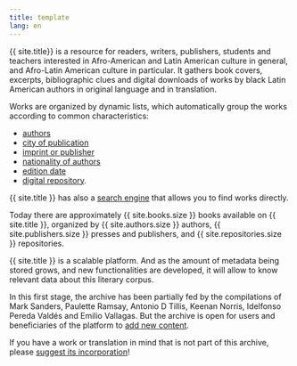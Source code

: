 ```yaml
---
title: template
lang: en
---
```

{{ site.title}} is a resource for readers, writers, publishers, students and teachers interested in Afro-American and Latin American culture in general, and Afro-Latin American culture in particular. It gathers book covers, excerpts, bibliographic clues and digital downloads of works by black Latin American authors in original language and in translation. 
<!-- more -->

Works are organized by dynamic lists, which automatically group the works according to common characteristics:

- [authors]({{site.BASE_PATH}}/criteria/author)
- [city of publication]({{site.BASE_PATH}}/criteria/city)
- [imprint or publisher]({{site.BASE_PATH}}/criteria/publisher)
- [nationality of authors]({{site.BASE_PATH}}/criteria/nationality)
- [edition date]({{site.BASE_PATH}}/criteria/edition)
- [digital repository]({{site.BASE_PATH}}/criteria/repository).

{{ site.title }} has  also a [search engine]({{site.BASE_PATH}}/search) that allows you to find works directly.

Today there are approximately {{ site.books.size }} books available on {{ site.title }}, organized by {{ site.authors.size }} authors, {{ site.publishers.size }} presses and publishers, and {{ site.repositories.size }} repositories.

{{ site.title }} is a scalable platform. And as the amount of metadata being stored grows, and new functionalities are developed, it will allow to know relevant data about this literary corpus.

In this first stage, the archive has been partially fed by the compilations of Mark Sanders, Paulette Ramsay, Antonio D Tillis, Keenan Norris, Idelfonso Pereda Valdés and Emilio Vallagas. But the archive is open for users and beneficiaries of the platform to [add new content]({{site.BASE_PATH}}/add). 

If you have a work or translation in mind that is not part of this archive, please [suggest its incorporation]({{site.BASE_PATH}}/add)!